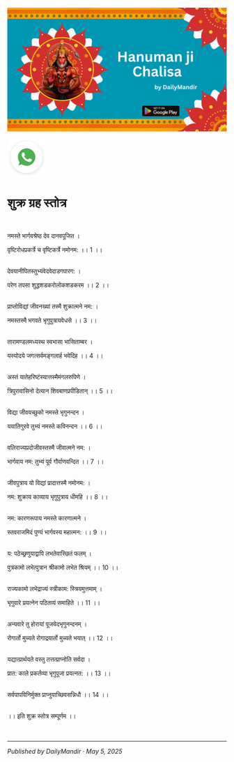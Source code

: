 <!-- Banner SVG -->
![Banner](https://raw.githubusercontent.com/anandwana001/content-repo/refs/heads/main/chalisa/hanuman/hanuman_chalisa_banner.png)

<!-- Share & WhatsApp icons as SVG -->
<a href="https://api.whatsapp.com/send?text=Check%20out%20this%20article%20in%20the%20Daily%20Mandir%20app%3A%20https%3A%2F%2Fwww.dailymandir.com%2Farticles%3FcontentUrl%3Dhttps%253A%252F%252Fraw.githubusercontent.com%252Fanandwana001%252Fcontent-repo%252Frefs%252Fheads%252Fmain%252Fstrotra%252Fnav_grah_strotra%252Fshukra%252Fshukra_strotra.md%26title%3DShukra%2520Strotra">
  <img src="https://raw.githubusercontent.com/anandwana001/content-repo/refs/heads/main/assets/ic_wtsapp_share_rounded.svg" alt="WhatsApp"/>
</a>


<br>


# शुक्र ग्रह स्तोत्र

<br>                                                    


नमस्ते भार्गवश्रेष्ठ देव दानवपूजित ।<br>  

वृष्टिरोधप्रकर्त्रे च वृष्टिकर्त्रे नमोनम: ।। 1 ।।<br>  <br>  

देवयानीपितस्तुभ्यंवेदवेदाडगपारग: ।<br>  

परेण तपसा शुद्धशडकरोलोकशडकरम ।। 2 ।।<br>  <br>  

प्राप्तोविद्यां जीवनख्यां तस्मै शुक्रात्मने नम: ।<br>  

नमस्तस्मै भगवते भृगुपुत्रायवेधसे ।। 3 ।।<br>  <br>  

तारामण्डलमध्यस्थ स्वभासा भासिताम्बर ।<br>  

यस्योदये जगत्सर्वमङ्गलार्ह भवेदिह ।। 4 ।।<br>  <br>  

अस्तं यातेहरिष्टंस्यात्तस्मैमंगलरुपिणे ।<br>  

त्रिपुरावासिनो देत्यान शिवबाणप्रपीडितान् ।। 5 ।।<br>  <br>  

विद्या जीवयच्छुको नमस्ते भृगुनन्दन ।<br>  

ययातिगुरवे तुभ्यं नमस्ते कविनन्दन ।। 6 ।।<br>  <br>  

वलिराज्यप्रदोजीवस्तस्मै जीवात्मने नम: ।<br>  

भार्गवाय नम: तुभ्यं पूर्व गौर्वाणवन्दित ।। 7 ।।<br>  <br>  

जीवपुत्राय यो विद्यां प्रादात्तस्मै नमोनम: ।<br>  

नम: शुक्राय काव्याय भृगुपुत्राय धीमहि ।। 8 ।।<br>  <br>  

नम: कारणरूपाय नमस्ते कारणात्मने ।<br>  

स्तवराजमिदं पुण्यं भार्गवस्य महात्मन: ।। 9 ।।<br>  <br>  

य: पठेच्छ्रणुयाद्वापि लभतेवास्छितं फलम् ।<br>  

पुत्रकामो लभेत्पुत्रान श्रीकामो लभेत श्रियम् ।। 10 ।।<br>  <br>  

राज्यकामो लभेद्राज्यं स्त्रीकाम: स्त्रियमुत्तमाम् ।<br>  

भृगुवारे प्रयत्नेन पठितव्यं समाहिते ।। 11 ।।<br>  <br>  

अन्यवारे तु होरायां पूजयेदभृगुनन्दनम् ।<br>  

रोगार्तो मुच्यते रोगाद्रयार्तो मुच्यते भयात् ।। 12 ।।<br>  <br>  

यद्यात्प्रार्थयते वस्तु तत्तत्प्राप्नोति सर्वदा ।<br>  

प्रात: काले प्रकर्तव्या भृगुपूजा प्रयत्नत: ।। 13 ।।<br>  <br>  

सर्वपापविनिर्मुक्त प्राप्नुयाच्छिवसन्निधौ ।। 14 ।।<br><br>  

।। इति शुक्र स्तोत्र सम्पूर्णम ।।<br>  
<br>

---

*Published by DailyMandir · May 5, 2025*


